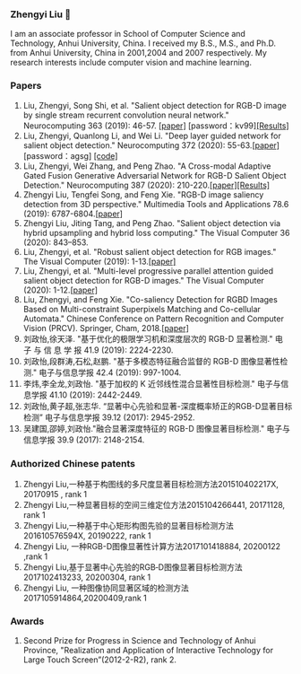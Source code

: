 ### Zhengyi Liu 👋  
I am an associate professor in School of Computer Science and Technology, Anhui University, China. I received my B.S., M.S., and Ph.D. from Anhui University, China in 2001,2004 and 2007 respectively. My research interests include computer vision and machine learning.
 
### Papers  
1.	Liu, Zhengyi, Song Shi, et al. "Salient object detection for RGB-D image by single stream recurrent convolution neural network." Neurocomputing 363 (2019): 46-57. [[paper]](https://pan.baidu.com/s/1q2ak7Jv8NNDyLZaBXr8w3w) 
[password：kv99][[Results]](https://github.com/liuzywen/Salient-object-detection-for-RGB-D-image-by-single-stream-recurrent-convolution-neural-network)
2.	Liu, Zhengyi, Quanlong Li, and Wei Li. "Deep layer guided network for salient object detection." Neurocomputing 372 (2020): 55-63.[[paper]](https://pan.baidu.com/s/1Fmhk30C_tLUm3fJJsPJHrw)[password：agsg]
[[code]](https://github.com/liuzywen/Deep-layer-guided-network-for-salient-object-detection)
3.	Liu, Zhengyi, Wei Zhang, and Peng Zhao. "A Cross-modal Adaptive Gated Fusion Generative Adversarial Network for RGB-D Salient Object Detection." Neurocomputing 387 (2020): 210-220.[[paper]](https://www.sciencedirect.com/science/article/abs/pii/S0925231220300904)[[Results]](https://github.com/liuzywen/A-Cross-modal-Adaptive-Gated-Fusion-Generative-Adversarial-Network-for-RGB-D-Salient-Object-Detectio)
4.	Zhengyi Liu, Tengfei Song, and Feng Xie. "RGB-D image saliency detection from 3D perspective." Multimedia Tools and Applications 78.6 (2019): 6787-6804.[[paper]](https://link.springer.com/article/10.1007/s11042-018-6319-4)
5.	Zhengyi Liu, Jiting Tang, and Peng Zhao. "Salient object detection via hybrid upsampling and hybrid loss computing." The Visual Computer 36 (2020): 843–853.
6.	Liu, Zhengyi, et al. "Robust salient object detection for RGB images." The Visual Computer (2019): 1-13.[[paper]](https://link.springer.com/content/pdf/10.1007/s00371-019-01659-w.pdf)
7.	Liu, Zhengyi, et al. "Multi-level progressive parallel attention guided salient object detection for RGB-D images." The Visual Computer (2020): 1-12.[[paper]](https://link.springer.com/content/pdf/10.1007/s00371-020-01821-9.pdf)
8.	Liu, Zhengyi, and Feng Xie. "Co-saliency Detection for RGBD Images Based on Multi-constraint Superpixels Matching and Co-cellular Automata." Chinese Conference on Pattern Recognition and Computer Vision (PRCV). Springer, Cham, 2018.[[paper]](https://link.springer.com/chapter/10.1007/978-3-030-03398-9_12)
9.	刘政怡,徐天泽. "基于优化的极限学习机和深度层次的 RGB-D 显著检测." 电 子 与 信 息 学 报 41.9 (2019): 2224-2230.
10.	刘政怡,段群涛,石松,赵鹏. "基于多模态特征融合监督的 RGB-D 图像显著性检测." 电子与信息学报 42.4 (2019): 997-1004.
11.	李炜,李全龙,刘政怡. "基于加权的 K 近邻线性混合显著性目标检测." 电子与信息学报 41.10 (2019): 2442-2449.
12.	刘政怡,黄子超,张志华. “显著中心先验和显著-深度概率矫正的RGB-D显著目标检测” 电子与信息学报 39.12 (2017): 2945-2952.
13.	吴建国,邵婷,刘政怡."融合显著深度特征的 RGB-D 图像显著目标检测." 电子与信息学报 39.9 (2017): 2148-2154.



###  Authorized Chinese patents

1.	Zhengyi Liu,一种基于构图线的多尺度显著目标检测方法201510402217X, 20170915 , rank 1
2.	Zhengyi Liu,一种显著目标的空间三维定位方法2015104266441, 20171128, rank 1
3.	Zhengyi Liu,一种基于中心矩形构图先验的显著目标检测方法201610576594X, 20190222, rank 1
4.	Zhengyi Liu, 一种RGB-D图像显著性计算方法2017101418884, 20200122 ,rank 1
5.	Zhengyi Liu,基于显著中心先验的RGB‑D图像显著目标检测方法2017102413233, 20200304, rank 1
6.	Zhengyi Liu, 一种图像协同显著区域的检测方法2017105914864,20200409,rank 1


### Awards
1.	Second Prize for Progress in Science and Technology of Anhui Province, "Realization and Application of Interactive Technology for Large Touch Screen”(2012-2-R2), rank 2.

